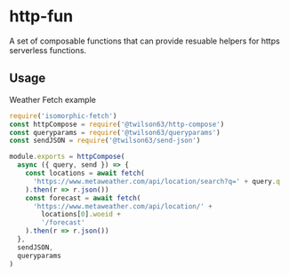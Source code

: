 # http-fun

A set of composable functions that can provide resuable helpers for https serverless functions.

## Usage

Weather Fetch example

```js
require('isomorphic-fetch')
const httpCompose = require('@twilson63/http-compose')
const queryparams = require('@twilson63/queryparams')
const sendJSON = require('@twilson63/send-json')

module.exports = httpCompose(
  async ({ query, send }) => {
    const locations = await fetch(
      'https://www.metaweather.com/api/location/search?q=' + query.q
    ).then(r => r.json())
    const forecast = await fetch(
      'https://www.metaweather.com/api/location/' +
        locations[0].woeid +
        '/forecast'
    ).then(r => r.json())
  },
  sendJSON,
  queryparams
)
```
